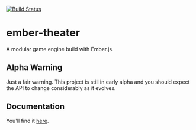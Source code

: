 [![Build Status](https://travis-ci.org/ember-theater/ember-theater.svg?branch=master)](https://travis-ci.org/ember-theater/ember-theater)

# ember-theater

A modular game engine build with Ember.js.

## Alpha Warning

Just a fair warning. This project is still in early alpha and you should expect the API to change considerably as it evolves.

## Documentation

You'll find it [here](http://ember-theater.github.io/ember-theater/#/guides).
